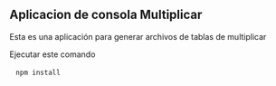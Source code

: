 ## Aplicacion de consola Multiplicar

Esta es una aplicación para generar archivos de tablas de multiplicar

Ejecutar este comando

` ` `npm install` ` `
